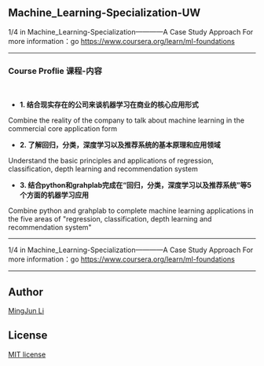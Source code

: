 ## Machine_Learning-Specialization-UW


1/4 in Machine_Learning-Specialization————A Case Study Approach
For more information：go https://www.coursera.org/learn/ml-foundations

--- 
### Course Proflie 课程-内容
 
* **1. 结合现实存在的公司来谈机器学习在商业的核心应用形式**

Combine the reality of the company to talk about machine learning in the commercial core application form







* **2. 了解回归，分类，深度学习以及推荐系统的基本原理和应用领域**

Understand the basic principles and applications of regression, classification, depth learning and recommendation system






* **3. 结合python和grahplab完成在“回归，分类，深度学习以及推荐系统”等5个方面的机器学习应用**

Combine python and grahplab to complete machine learning applications in the five areas of "regression, classification, depth learning and recommendation system"






---
1/4 in Machine_Learning-Specialization————A Case Study Approach
For more information：go https://www.coursera.org/learn/ml-foundations

---
## Author
[MingJun Li](https://github.com/littlewizardLI)

## License
[MIT license](https://github.com/littlewizardLI/LICENSE)

